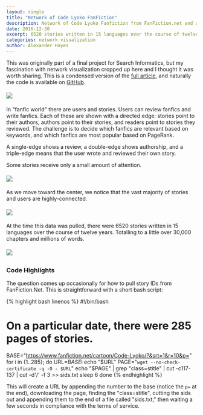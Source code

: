 ```yaml
---
layout: single
title: "Network of Code Lyoko FanFiction"
description: Network of Code Lyoko Fanfiction from FanFiction.net and a search engine to explore it.
date: 2016-12-30
excerpt: 6520 stories written in 15 languages over the course of twelve years; a fanfiction community visualized.
categories: network visualization
author: Alexander Hayes
---
```


This was originally part of a final project for Search Informatics, but my fascination with network visualization cropped up here and I thought it was worth sharing. This is a condensed version of the [full article](https://batflyer.github.io/CLFanfictionSearchEngine/), and naturally the code is available on [GitHub](https://github.com/batflyer/CLFanFictionSearchEngine).

<img src="https://raw.githubusercontent.com/batflyer/CLFanfictionSearchEngine/master/media/directed-fanfiction-graph.jpg" style="display: block; margin: auto; padding-top: 0.4em; padding-bottom: 0.4em;" class="img-responsive"/>

In "fanfic world" there are users and stories. Users can review fanfics and write fanfics. Each of these are shown with a directed edge: stories point to their authors, authors point to their stories, and readers point to stories they reviewed. The challenge is to decide which fanfics are relevant based on keywords, and which fanfics are most popular based on PageRank.

A single-edge shows a review, a double-edge shows authorship, and a triple-edge means that the user wrote and reviewed their own story.

Some stories receive only a small amount of attention.

<img src="https://raw.githubusercontent.com/batflyer/CLFanfictionSearchEngine/master/media/fan-network2.png" style="display: block; margin: auto; padding-top: 0.4em; padding-bottom: 0.4em;" class="img-responsive"/>

As we move toward the center, we notice that the vast majority of stories and users are highly-connected.

<img src="https://raw.githubusercontent.com/batflyer/CLFanfictionSearchEngine/master/media/fan-network6.png" style="display: block; margin: auto; padding-top: 0.4em; padding-bottom: 0.4em;" class="img-responsive"/>

At the time this data was pulled, there were 6520 stories written in 15 languages over the course of twelve years. Totalling to a little over 30,000 chapters and millions of words.

<img src="https://github.com/batflyer/CLFanfictionSearchEngine/blob/master/media/fan-network9.png?raw=true" style="display: block; margin: auto; padding-top: 0.4em; padding-bottom: 0.4em;" class="img-responsive"/>

### Code Highlights

The question comes up occasionally for how to pull story IDs from FanFiction.Net. This is straightforward with a short bash script:

{% highlight bash linenos %}
#!/bin/bash
# On a particular date, there were 285 pages of stories.

BASE="https://www.fanfiction.net/cartoon/Code-Lyoko/?&srt=1&r=10&p="
for i in {1..285}; do
    URL=$BASE$i
    echo "$URL"
    PAGE="`wget --no-check-certificate -q -O - $URL`"
    echo "$PAGE" | grep "class=stitle" | cut -c117-137 | cut -d'/' -f 3 >> sids.txt
    sleep 6
done
{% endhighlight %}

This will create a URL by appending the number to the base (notice the `p=` at the end), downloading the page, finding the "class=stitle", cutting the sids out and appending them to the end of a file called "sids.txt," then waiting a few seconds in compliance with the terms of service.
